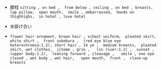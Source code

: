 - 膝枕
```sitting , on bed ,  from below , ceiling , on bed , breasts,  lap pillow,  open mouth,  smile , embarrassed,  hands on thighhighs,  in hotel , love hotel```

- 水掛け合い
- ```flower hair ornament, brown hair , school uniform,  pleated skirt,  white shirt ,  front sukebura ,  (red eye blue eye heterochromia:1.2), short hair , 14 yo ,  medium breasts,  pleated skirt, wet clothes,  jitome , grin ,   (in river:1.2) ,  sunset ,  (upper body:1.2),  leaning forward , cleavage ,   smile , one eye closed , wet body , wet hair,   open mouth,  front ,  close-up breasts```
